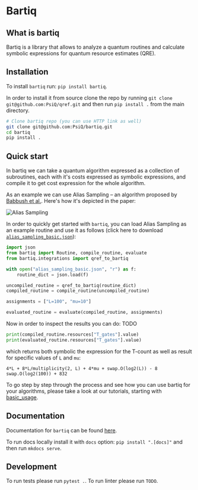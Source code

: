 # Bartiq

## What is bartiq

Bartiq is a library that allows to analyze a quantum routines and calculate symbolic expressions for quantum resource estimates (QRE).

## Installation

To install `bartiq` run: `pip install bartiq`.

In order to install it from source clone the repo by running `git clone git@github.com:PsiQ/qref.git` and then run `pip install .` from the main directory.

```bash
# Clone bartiq repo (you can use HTTP link as well)
git clone git@github.com:PsiQ/bartiq.git
cd bartiq
pip install .
```

## Quick start

In bartiq we can take a quantum algorithm expressed as a collection of subroutines, each with it's costs expressed as symbolic expressions, and compile it to get cost expression for the whole algorithm.

As an example we can use Alias Sampling – an algorithm proposed by [Babbush et al.](https://journals.aps.org/prx/abstract/10.1103/PhysRevX.8.041015). Here's how it's depicted in the paper:

![Alias Sampling](https://raw.githubusercontent.com/PsiQ/bartiq/main/docs/images/alias_sampling_paper.png?token=GHSAT0AAAAAACFPHUU4MIKWTFLBJ5PLG2MCZRMBP4Q)

In order to quickly get started with `bartiq`, you can load Alias Sampling as an example routine and use it as follows (click here to download <a href="/docs/data/alias_sampling_basic.json" download>`alias_sampling_basic.json`</a>):


```python
import json
from bartiq import Routine, compile_routine, evaluate
from bartiq.integrations import qref_to_bartiq

with open("alias_sampling_basic.json", "r") as f:
    routine_dict = json.load(f)

uncompiled_routine = qref_to_bartiq(routine_dict)
compiled_routine = compile_routine(uncompiled_routine)

assignments = ["L=100", "mu=10"]

evaluated_routine = evaluate(compiled_routine, assignments)
```

Now in order to inspect the results you can do: TODO

```python
print(compiled_routine.resources["T_gates"].value)
print(evaluated_routine.resources["T_gates"].value)
```

which returns both symbolic the expression for the T-count as well as result for specific values of `L` and `mu`:

```
4*L + 8*L/multiplicity(2, L) + 4*mu + swap.O(log2(L)) - 8
swap.O(log2(100)) + 832
```

To go step by step through the process and see how you can use bartiq for your algorithms, please take a look at our tutorials, starting with [basic_usage](basic_usage.md). 


## Documentation

Documentation for `bartiq` can be found [here](TODO).

To run docs locally install it with `docs` option: `pip install ".[docs]"` and then run `mkdocs serve`. 

## Development

To run tests please run `pytest .`. 
To run linter please run `TODO`.

